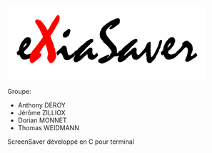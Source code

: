 ![alt tag](https://github.com/ToolReaz/exiaSaver/blob/master/logo.PNG)

Groupe:
- Anthony DEROY
- Jérôme ZILLIOX
- Dorian MONNET
- Thomas WEIDMANN

ScreenSaver développé en C pour terminal
